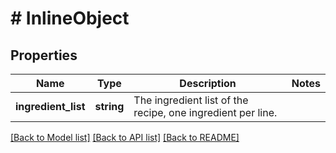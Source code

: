 # # InlineObject

## Properties

Name | Type | Description | Notes
------------ | ------------- | ------------- | -------------
**ingredient_list** | **string** | The ingredient list of the recipe, one ingredient per line. | 

[[Back to Model list]](../../README.md#documentation-for-models) [[Back to API list]](../../README.md#documentation-for-api-endpoints) [[Back to README]](../../README.md)


